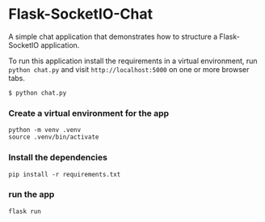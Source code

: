 Flask-SocketIO-Chat
===================

A simple chat application that demonstrates how to structure a Flask-SocketIO application.

To run this application install the requirements in a virtual environment, run `python chat.py` and visit `http://localhost:5000` on one or more browser tabs.

    $ python chat.py

### Create a virtual environment for the app

```
python -m venv .venv
source .venv/bin/activate
```

### Install the dependencies

```
pip install -r requirements.txt
```

### run the app

```
flask run
```